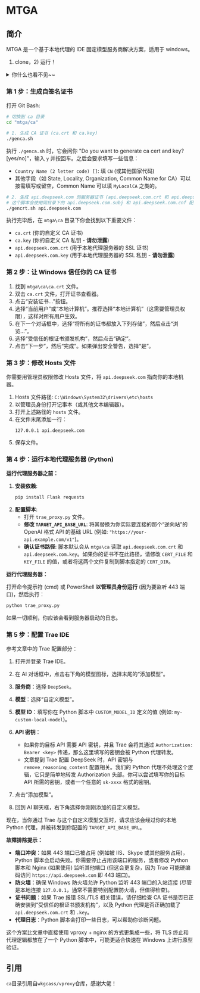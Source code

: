 # MTGA

## 简介

 MTGA 是一个基于本地代理的 IDE 固定模型服务商解决方案，适用于 windows。

1) clone，2) 运行！

 <details>
  <summary>你什么也看不见~~</summary>
  <br>
  <p>MTGA 即 Make T Great Again !</p>
 </details>

### 第 1 步：生成自签名证书

打开 Git Bash:

```bash
# 切换到 ca 目录
cd "mtga/ca"

# 1. 生成 CA 证书 (ca.crt 和 ca.key)
./genca.sh
```

执行 `./genca.sh` 时，它会问你 "Do you want to generate ca cert and key? [yes/no]"，输入 `y` 并按回车。之后会要求填写一些信息：
*   `Country Name (2 letter code) []`: 填 `CN` (或其他国家代码)
*   其他字段（如 State, Locality, Organization, Common Name for CA）可以按需填写或留空，Common Name 可以填 `MyLocalCA` 之类的。

```bash
# 2. 生成 api.deepseek.com 的服务器证书 (api.deepseek.com.crt 和 api.deepseek.com.key)
# 这个脚本会使用同目录下的 api.deepseek.com.subj 和 api.deepseek.com.cnf 配置文件
./gencrt.sh api.deepseek.com
```

执行完毕后，在 `mtga\ca` 目录下你会找到以下重要文件：
*   `ca.crt` (你的自定义 CA 证书)
*   `ca.key` (你的自定义 CA 私钥 - **请勿泄露**)
*   `api.deepseek.com.crt` (用于本地代理服务器的 SSL 证书)
*   `api.deepseek.com.key` (用于本地代理服务器的 SSL 私钥 - **请勿泄露**)

### 第 2 步：让 Windows 信任你的 CA 证书

1.  找到 `mtga\ca\ca.crt` 文件。
2.  双击 `ca.crt` 文件，打开证书查看器。
3.  点击“安装证书...”按钮。
4.  选择“当前用户”或“本地计算机”。推荐选择“本地计算机”（这需要管理员权限），这样对所有用户生效。
5.  在下一个对话框中，选择“将所有的证书都放入下列存储”，然后点击“浏览...”。
6.  选择“受信任的根证书颁发机构”，然后点击“确定”。
7.  点击“下一步”，然后“完成”。如果弹出安全警告，选择“是”。

### 第 3 步：修改 Hosts 文件

你需要用管理员权限修改 Hosts 文件，将 `api.deepseek.com` 指向你的本地机器。

1.  Hosts 文件路径: `C:\Windows\System32\drivers\etc\hosts`
2.  以管理员身份打开记事本（或其他文本编辑器）。
3.  打开上述路径的 `hosts` 文件。
4.  在文件末尾添加一行：
    ```
    127.0.0.1 api.deepseek.com
    ```
5.  保存文件。

### 第 4 步：运行本地代理服务器 (Python)

**运行代理服务器之前：**

1.  **安装依赖**:
    ```bash
    pip install Flask requests
    ```
2.  **配置脚本**:
    *   打开 `trae_proxy.py` 文件。
    *   **修改 `TARGET_API_BASE_URL`**: 将其替换为你实际要连接的那个“逆向站”的 OpenAI 格式 API 的基础 URL (例如: `"https://your-api.example.com/v1"`)。
    *   **确认证书路径**: 脚本默认会从 `mtga\ca` 读取 `api.deepseek.com.crt` 和 `api.deepseek.com.key`。如果你的证书不在此路径，请修改 `CERT_FILE` 和 `KEY_FILE` 的值，或者将这两个文件复制到脚本指定的 `CERT_DIR`。

**运行代理服务器：**

打开命令提示符 (cmd) 或 PowerShell **以管理员身份运行** (因为要监听 443 端口)，然后执行：

```bash
python trae_proxy.py
```

如果一切顺利，你应该会看到服务器启动的日志。

### 第 5 步：配置 Trae IDE

参考文章中的 Trae 配置部分：

1.  打开并登录 Trae IDE。
2.  在 AI 对话框中，点击右下角的模型图标，选择末尾的“添加模型”。
3.  **服务商**：选择 `DeepSeek`。
4.  **模型**：选择“自定义模型”。
5.  **模型 ID**：填写你在 Python 脚本中 `CUSTOM_MODEL_ID` 定义的值 (例如: `my-custom-local-model`)。
6.  **API 密钥**：
    *   如果你的目标 API 需要 API 密钥，并且 Trae 会将其通过 `Authorization: Bearer <key>` 传递，那么这里填写的密钥会被 Python 代理转发。
    *   文章提到 Trae 配置 DeepSeek 时，API 密钥与 `remove_reasoning_content` 配置相关。我们的 Python 代理不处理这个逻辑，它只是简单地转发 Authorization 头部。你可以尝试填写你的目标 API 所需的密钥，或者一个任意的 `sk-xxxx` 格式的密钥。

7.  点击“添加模型”。
8.  回到 AI 聊天框，右下角选择你刚刚添加的自定义模型。

现在，当你通过 Trae 与这个自定义模型交互时，请求应该会经过你的本地 Python 代理，并被转发到你配置的 `TARGET_API_BASE_URL`。

**故障排除提示：**
*   **端口冲突**：如果 443 端口已被占用 (例如被 IIS、Skype 或其他服务占用)，Python 脚本会启动失败。你需要停止占用该端口的服务，或者修改 Python 脚本和 Nginx (如果使用) 监听其他端口 (但这会更复杂，因为 Trae 可能硬编码访问 `https://api.deepseek.com` 即 443 端口)。
*   **防火墙**：确保 Windows 防火墙允许 Python 监听 443 端口的入站连接 (尽管是本地连接 `127.0.0.1`，通常不需要特别配置防火墙，但值得检查)。
*   **证书问题**：如果 Trae 报错 SSL/TLS 相关错误，请仔细检查 CA 证书是否已正确安装到“受信任的根证书颁发机构”，以及 Python 代理是否正确加载了 `api.deepseek.com.crt` 和 `.key`。
*   **代理日志**：Python 脚本会打印一些日志，可以帮助你诊断问题。

这个方案比文章中直接使用 vproxy + nginx 的方式更集成一些，将 TLS 终止和代理逻辑都放在了一个 Python 脚本中，可能更适合快速在 Windows 上进行原型验证。

## 引用

`ca`目录引用自`wkgcass/vproxy`仓库，感谢大佬！
